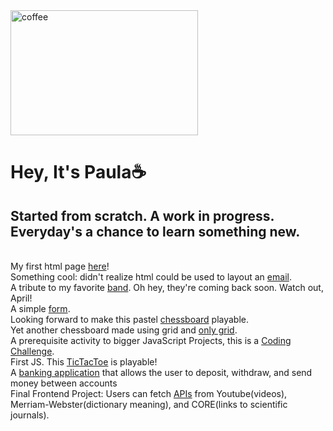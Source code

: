 <html>
  <head>
    <img src="coffee.jpg" alt="coffee" width="300vmin" height="200vmin">
  </head>  
    <body>
    <h1><strong>Hey, It's Paula</strong>☕️</h1>
    <h2>Started from scratch. A work in progress. Everyday's a chance to learn something new.</h2>
    <br>
    My first html page <a href="Homework #1 BestPractice/Best Practice.html">here</a>!
    <br>
    Something cool: didn't realize html could be used to layout an <a href="Homework #2 HTML Email/HTML Email.html">email</a>.
    <br>
    A tribute to my favorite <a href="Homework #3 Tribute/Tribute part 2.html">band</a>. Oh hey, they're coming back soon. Watch out, April!
    <br>
    A simple <a href="Homework #4/Forms.html">form</a>. 
    <br>
    Looking forward to make this pastel <a href="Homework#5- Chessboard/Chessboard 3.html">chessboard</a> playable.
    <br>
    Yet another chessboard made using grid and <a href="Chessboard-Grid/Chessboard-Grid.html">only grid</a>.
    </body>
    <br>
    A prerequisite activity to bigger JavaScript Projects, this is a <a href= "Coding Challenge/Coding Challenge 1.js">Coding Challenge</a>.
    <br>
    First JS. This <a href="TicTacToe/tictactoe.html">TicTacToe</a> is playable!
    <br>
    A <a href="BankingApp/BankingApp_Login.html">banking application</a> that allows the user to deposit, withdraw, and send money between accounts
    <br>
    Final Frontend Project: Users can fetch <a href= "API-SM.html">APIs</a> from Youtube(videos), Merriam-Webster(dictionary meaning), and CORE(links to scientific journals).
  
 </html>
